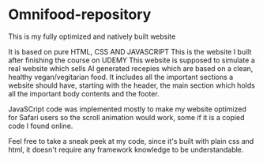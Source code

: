 # Omnifood-repository
This is my fully optimized and natively built website

It is based on pure HTML, CSS AND JAVASCRIPT
This is the website I built after finishing the course on UDEMY
This website is supposed to simulate a real website which sells AI generated recepies which are based on a clean, healthy vegan/vegitarian food. 
It includes all the important sections a website should have, starting with the header, the main section which holds all the important body contents and the footer.

JavaSCript code was implemented mostly to make my website optimized for Safari users so the scroll animation would work, some if it is a copied code I found online.

Feel free to take a sneak peek at my code, since it's built with plain css and html, it doesn't require any framework knowledge to be understandable.
